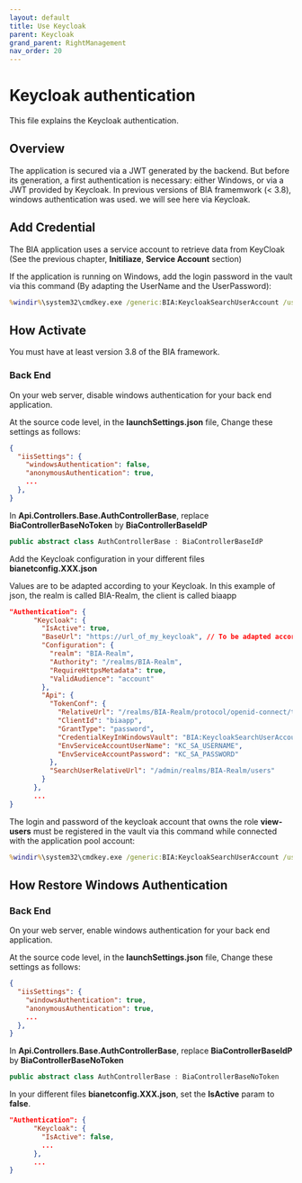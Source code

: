 ```yaml
---
layout: default
title: Use Keycloak
parent: Keycloak
grand_parent: RightManagement
nav_order: 20
---
```


# Keycloak authentication

This file explains the Keycloak authentication.

## Overview

The application is secured via a JWT generated by the backend. But before its generation, a first authentication is necessary: either Windows, or via a JWT provided by Keycloak. In previous versions of BIA framemwork (< 3.8), windows authentication was used. we will see here via Keycloak.

## Add Credential
The BIA application uses a service account to retrieve data from KeyCloak (See the previous chapter, **Initiliaze**, **Service Account** section)

If the application is running on Windows, add the login password in the vault via this command (By adapting the UserName and the UserPassword):

``` cmd
%windir%\system32\cmdkey.exe /generic:BIA:KeycloakSearchUserAccount /user:"UserName" /pass:"UserPassword"
```

## How Activate

You must have at least version 3.8 of the BIA framework.

### Back End

On your web server, disable windows authentication for your back end application.

At the source code level, in the **launchSettings.json** file, Change these settings as follows:

```json
{
  "iisSettings": {
    "windowsAuthentication": false,
    "anonymousAuthentication": true,
    ...
  },
}
```

In **Api.Controllers.Base.AuthControllerBase**, replace **BiaControllerBaseNoToken** by **BiaControllerBaseIdP**

```csharp
public abstract class AuthControllerBase : BiaControllerBaseIdP
```

Add the Keycloak configuration in your different files **bianetconfig.XXX.json**

Values are to be adapted according to your Keycloak.
In this example of json, the realm is called BIA-Realm, the client is called biaapp

```json
"Authentication": {
      "Keycloak": {
        "IsActive": true,
        "BaseUrl": "https://url_of_my_keycloak", // To be adapted according to your Keycloak
        "Configuration": {
          "realm": "BIA-Realm",
          "Authority": "/realms/BIA-Realm",
          "RequireHttpsMetadata": true,
          "ValidAudience": "account"
        },
        "Api": {
          "TokenConf": {
            "RelativeUrl": "/realms/BIA-Realm/protocol/openid-connect/token",
            "ClientId": "biaapp",
            "GrantType": "password",
            "CredentialKeyInWindowsVault": "BIA:KeycloakSearchUserAccount",
            "EnvServiceAccountUserName": "KC_SA_USERNAME",
            "EnvServiceAccountPassword": "KC_SA_PASSWORD"
          },
          "SearchUserRelativeUrl": "/admin/realms/BIA-Realm/users"
        }
      },
      ...
}
```

The login and password of the keycloak account that owns the role **view-users** must be registered in the vault via this command while connected with the application pool account:

```bat
%windir%\system32\cmdkey.exe /generic:BIA:KeycloakSearchUserAccount /user:"MyLogin" /pass:"MyPassword"
```

## How Restore Windows Authentication

### Back End

On your web server, enable windows authentication for your back end application.

At the source code level, in the **launchSettings.json** file, Change these settings as follows:

```json
{
  "iisSettings": {
    "windowsAuthentication": true,
    "anonymousAuthentication": true,
    ...
  },
}
```

In **Api.Controllers.Base.AuthControllerBase**, replace **BiaControllerBaseIdP** by **BiaControllerBaseNoToken**

```csharp
public abstract class AuthControllerBase : BiaControllerBaseNoToken
```

In your different files **bianetconfig.XXX.json**, set the **IsActive** param to **false**.

```json
"Authentication": {
      "Keycloak": {
        "IsActive": false,
        ...
      },
      ...
}